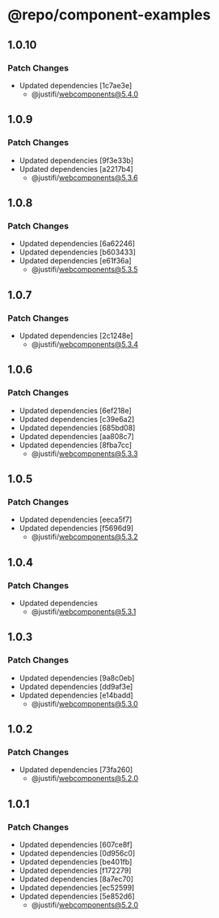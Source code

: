 # @repo/component-examples

## 1.0.10

### Patch Changes

- Updated dependencies [1c7ae3e]
  - @justifi/webcomponents@5.4.0

## 1.0.9

### Patch Changes

- Updated dependencies [9f3e33b]
- Updated dependencies [a2217b4]
  - @justifi/webcomponents@5.3.6

## 1.0.8

### Patch Changes

- Updated dependencies [6a62246]
- Updated dependencies [b603433]
- Updated dependencies [e61f36a]
  - @justifi/webcomponents@5.3.5

## 1.0.7

### Patch Changes

- Updated dependencies [2c1248e]
  - @justifi/webcomponents@5.3.4

## 1.0.6

### Patch Changes

- Updated dependencies [6ef218e]
- Updated dependencies [c39e6a2]
- Updated dependencies [685bd08]
- Updated dependencies [aa808c7]
- Updated dependencies [8fba7cc]
  - @justifi/webcomponents@5.3.3

## 1.0.5

### Patch Changes

- Updated dependencies [eeca5f7]
- Updated dependencies [f5696d9]
  - @justifi/webcomponents@5.3.2

## 1.0.4

### Patch Changes

- Updated dependencies
  - @justifi/webcomponents@5.3.1

## 1.0.3

### Patch Changes

- Updated dependencies [9a8c0eb]
- Updated dependencies [dd9af3e]
- Updated dependencies [e14badd]
  - @justifi/webcomponents@5.3.0

## 1.0.2

### Patch Changes

- Updated dependencies [73fa260]
  - @justifi/webcomponents@5.2.0

## 1.0.1

### Patch Changes

- Updated dependencies [607ce8f]
- Updated dependencies [0d956c0]
- Updated dependencies [be401fb]
- Updated dependencies [f172279]
- Updated dependencies [8a7ec70]
- Updated dependencies [ec52599]
- Updated dependencies [5e852d6]
  - @justifi/webcomponents@5.2.0

